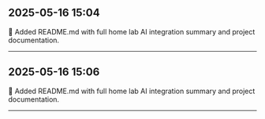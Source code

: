 ## 2025-05-16 15:04

📄 Added README.md with full home lab AI integration summary and project documentation.

---
## 2025-05-16 15:06

📄 Added README.md with full home lab AI integration summary and project documentation.

---
